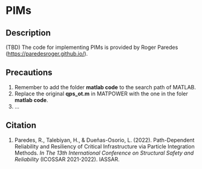 # PIMs
## Description
(TBD)
The code for implementing PIMs is provided by Roger Paredes (https://paredesroger.github.io/).  
## Precautions
1. Remember to add the folder **matlab code** to the search path of MATLAB.
2. Replace the original **qps_ot.m** in MATPOWER with the one in the foler **matlab code**.
3. ...
## Citation
1. Paredes, R., Talebiyan, H., & Dueñas-Osorio, L. (2022). Path-Dependent Reliability and Resiliency of Critical Infrastructure via Particle Integration Methods. *In The 13th International Conference on Structural Safety and Reliability* (ICOSSAR 2021-2022). IASSAR.
